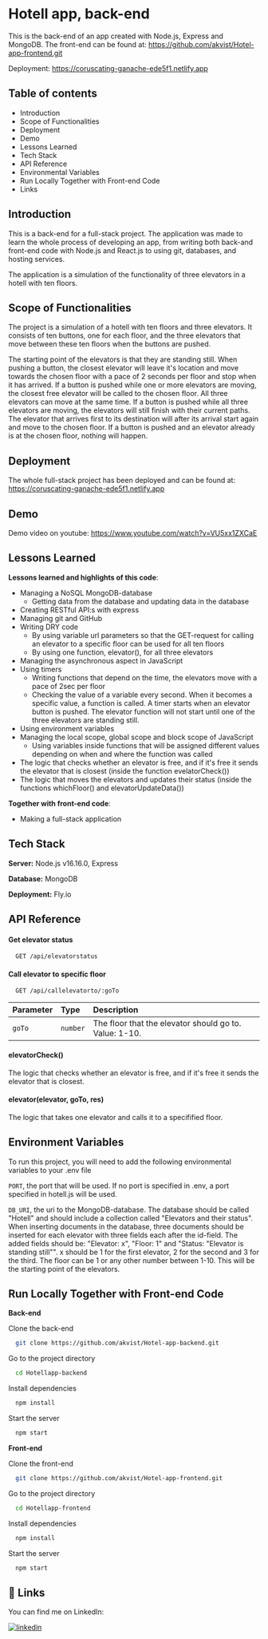 # Hotell app, back-end

This is the back-end of an app created with Node.js, Express and MongoDB.
The front-end can be found at: https://github.com/akvist/Hotel-app-frontend.git

Deployment: https://coruscating-ganache-ede5f1.netlify.app

## Table of contents

- Introduction
- Scope of Functionalities
- Deployment
- Demo
- Lessons Learned
- Tech Stack
- API Reference
- Environmental Variables
- Run Locally Together with Front-end Code
- Links

## Introduction

This is a back-end for a full-stack project. The application was made to learn the whole process of developing an app,
from writing both back-and front-end code with Node.js and React.js to using git, databases, and hosting services.

The application is a simulation of the functionality of three elevators in a hotell with ten floors.

## Scope of Functionalities

The project is a simulation of a hotell with ten floors and three elevators.
It consists of ten buttons, one for each floor, and the three elevators that move between
these ten floors when the buttons are pushed.

The starting point of the elevators is that they are standing still. When pushing a button,
the closest elevator will leave it's location and move towards the chosen floor with a pace
of 2 seconds per floor and stop when it has arrived. If a button is pushed while one or more elevators
are moving, the closest free elevator will be called to the chosen floor. All three elevators
can move at the same time. If a button is pushed while all three elevators are moving, the
elevators will still finish with their current paths. The elevator that arrives first to its
destination will after its arrival start again and move to the chosen floor. If a button is pushed and an elevator already is at the chosen floor, nothing will happen.

## Deployment

The whole full-stack project has been deployed and can be found at: https://coruscating-ganache-ede5f1.netlify.app

## Demo

Demo video on youtube: https://www.youtube.com/watch?v=VU5xx1ZXCaE

## Lessons Learned

**Lessons learned and highlights of this code**:

- Managing a NoSQL MongoDB-database
  - Getting data from the database and updating data in the database
- Creating RESTful API:s with express
- Managing git and GitHub
- Writing DRY code
  - By using variable url parameters so that the GET-request for calling an elevator to a specific floor can be used for all ten floors
  - By using one function, elevator(), for all three elevators
- Managing the asynchronous aspect in JavaScript
- Using timers
  - Writing functions that depend on the time, the elevators move with a pace of 2sec per floor
  - Checking the value of a variable every second. When it becomes a specific value, a function is called. A timer starts when an elevator button is pushed. The elevator function will not start until one of the three elevators are standing still.
- Using environment variables
- Managing the local scope, global scope and block scope of JavaScript
  - Using variables inside functions that will be assigned different values depending on when and where the function was called
- The logic that checks whether an elevator is free, and if it's free it sends the elevator that is closest (inside the function evelatorCheck())
- The logic that moves the elevators and updates their status (inside the functions whichFloor() and elevatorUpdateData())

**Together with front-end code**:

- Making a full-stack application

## Tech Stack

**Server:** Node.js v16.16.0, Express

**Database:** MongoDB

**Deployment:** Fly.io

## API Reference

#### Get elevator status

```http
  GET /api/elevatorstatus
```

#### Call elevator to specific floor

```http
  GET /api/callelevatorto/:goTo
```

| Parameter | Type     | Description                                            |
| :-------- | :------- | :----------------------------------------------------- |
| `goTo`    | `number` | The floor that the elevator should go to. Value: 1-10. |

#### elevatorCheck()

The logic that checks whether an elevator is free, and if it's free it sends the elevator that is closest.

#### elevator(elevator, goTo, res)

The logic that takes one elevator and calls it to a specifified floor.

## Environment Variables

To run this project, you will need to add the following environmental variables to your .env file

`PORT`, the port that will be used. If no port is specified in .env, a port specified in hotell.js will be used.

`DB_URI`, the uri to the MongoDB-database. The database should be called "Hotell" and should include a collection
called "Elevators and their status". When inserting documents in the database, three documents should be
inserted for each elevator with three fields each after the id-field. The added fields should be:
"Elevator: x", "Floor: 1" and "Status: "Elevator is standing still"". x should be 1 for the first elevator,
2 for the second and 3 for the third. The floor can be 1 or any other number between 1-10. This will be the
starting point of the elevators.

## Run Locally Together with Front-end Code

**Back-end**

Clone the back-end

```bash
  git clone https://github.com/akvist/Hotel-app-backend.git
```

Go to the project directory

```bash
  cd Hotellapp-backend
```

Install dependencies

```bash
  npm install
```

Start the server

```bash
  npm start
```

**Front-end**

Clone the front-end

```bash
  git clone https://github.com/akvist/Hotel-app-frontend.git
```

Go to the project directory

```bash
  cd Hotellapp-frontend
```

Install dependencies

```bash
  npm install
```

Start the server

```bash
  npm start
```

## 🔗 Links

You can find me on LinkedIn:

[![linkedin](https://img.shields.io/badge/linkedin-0A66C2?style=for-the-badge&logo=linkedin&logoColor=white)](https://www.linkedin.com/in/amira-kvist-7a5083187/)
